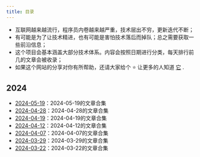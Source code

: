 ```yaml
---
title: 目录
---
```


- 互联网越来越流行，程序员内卷越来越严重，技术层出不穷，更新迭代不断；
- 有可能是为了让技术精进，也有可能是害怕技术落后而掉队；总之需要获取一些前沿信息；
- 这个项目会基本涵盖大部分技术体系。内容会按照日期进行分类，每天排行前几的文章会被收录；
- 如果这个网站的分享对你有所帮助，还请大家给个 ⭐️ 让更多的人知道 [它](https://github.com/dravenww/curated-article) .

[//]: # (year comment)
## 2024
[//]: # (day comment)
- [2024-05-19](/2024/2024-05-19)：2024-05-19的文章合集
- [2024-04-28](/2024/2024-04-28)：2024-04-28的文章合集
- [2024-04-19](/2024/2024-04-19)：2024-04-19的文章合集
- [2024-04-12](/2024/2024-04-12)：2024-04-12的文章合集
- [2024-04-07](/2024/2024-04-07)：2024-04-07的文章合集
- [2024-03-29](/2024/2024-03-29)：2024-03-29的文章合集
- [2024-03-22](/2024/2024-03-22)：2024-03-22的文章合集
